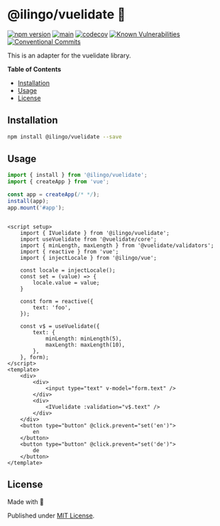 # @ilingo/vuelidate 🎉

[![npm version](https://badge.fury.io/js/@ilingo%2Fvuelidate.svg)](https://badge.fury.io/js/@ilingo%2Fvuelidate)
[![main](https://github.com/Tada5hi/ilingo/actions/workflows/main.yml/badge.svg)](https://github.com/Tada5hi/ilingo/actions/workflows/main.yml)
[![codecov](https://codecov.io/gh/tada5hi/ilingo/branch/master/graph/badge.svg?token=CLIA667K6V)](https://codecov.io/gh/tada5hi/ilingo)
[![Known Vulnerabilities](https://snyk.io/test/github/Tada5hi/ilingo/badge.svg)](https://snyk.io/test/github/Tada5hi/ilingo)
[![Conventional Commits](https://img.shields.io/badge/Conventional%20Commits-1.0.0-%23FE5196?logo=conventionalcommits&logoColor=white)](https://conventionalcommits.org)

This is an adapter for the vuelidate library.

**Table of Contents**

- [Installation](#installation)
- [Usage](#usage)
- [License](#license)

## Installation

```bash
npm install @ilingo/vuelidate --save
```

## Usage

```typescript
import { install } from '@ilingo/vuelidate';
import { createApp } from 'vue';

const app = createApp(/* */);
install(app);
app.mount('#app');
```

```vue

<script setup>
    import { IVuelidate } from '@ilingo/vuelidate';
    import useVuelidate from '@vuelidate/core';
    import { minLength, maxLength } from '@vuelidate/validators';
    import { reactive } from 'vue';
    import { injectLocale } from '@ilingo/vue';

    const locale = injectLocale();
    const set = (value) => {
        locale.value = value;
    }

    const form = reactive({
        text: 'foo',
    });

    const v$ = useVuelidate({
        text: {
            minLength: minLength(5),
            maxLength: maxLength(10),
        },
    }, form);
</script>
<template>
    <div>
        <div>
            <input type="text" v-model="form.text" />
        </div>
        <div>
            <IVuelidate :validation="v$.text" />
        </div>
    </div>
    <button type="button" @click.prevent="set('en')">
        en
    </button>
    <button type="button" @click.prevent="set('de')">
        de
    </button>
</template>
```

## License

Made with 💚

Published under [MIT License](./LICENSE).
